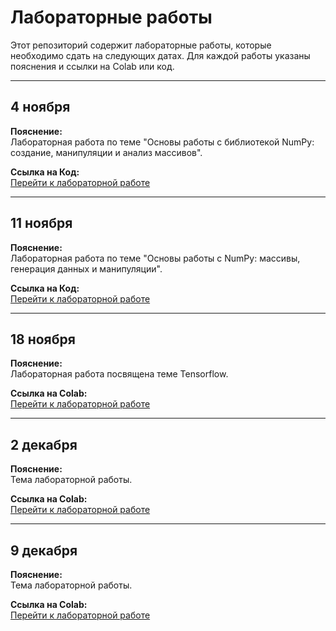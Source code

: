 # Лабораторные работы

Этот репозиторий содержит лабораторные работы, которые необходимо сдать на следующих датах. Для каждой работы указаны пояснения и ссылки на Colab или код.

---

## 4 ноября  
**Пояснение:**  
Лабораторная работа по теме "Основы работы с библиотекой NumPy: создание, манипуляции и анализ массивов". 

**Ссылка на Код:**  
[Перейти к лабораторной работе](lab_4.py)

---

## 11 ноября  
**Пояснение:**  
Лабораторная работа по теме "Основы работы с NumPy: массивы, генерация данных и манипуляции".

**Ссылка на Код:**  
[Перейти к лабораторной работе](lab_11.py)

---

## 18 ноября  
**Пояснение:**  
Лабораторная работа посвящена теме Tensorflow. 

**Ссылка на Colab:**  
[Перейти к лабораторной работе](https://colab.research.google.com/drive/1ykWut-XNP-dsq2pINSaij_9tXUmtrsVz?usp=sharing)

---

## 2 декабря  
**Пояснение:**  
Тема лабораторной работы.  

**Ссылка на Colab:**  
[Перейти к лабораторной работе](https://drive.google.com/file/d/1h0oC1IDarn7txGKjQt-_dtfaYNrsgGD8/view?usp=sharing)

---
## 9 декабря  
**Пояснение:**  
Тема лабораторной работы.  

**Ссылка на Colab:**  
[Перейти к лабораторной работе](https://drive.google.com/file/d/1oYsQzclErpUsbt75tbepti7AKrI6XvmH/view?usp=sharing)
